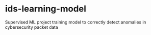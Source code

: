 # ids-learning-model
Supervised ML project training model to correctly detect anomalies in cybersecurity packet data
